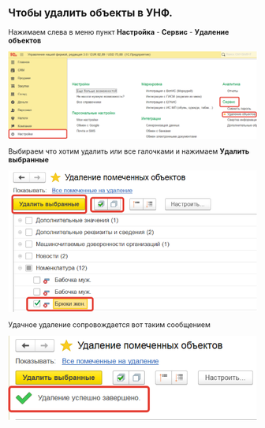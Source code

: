 ## Чтобы удалить объекты в УНФ.
Нажимаем слева в меню пункт **Настройка** - **Сервис** - **Удаление объектов**

![](https://github.com/Hi-ITKKT/1C-UNF3/blob/65e65fb0dcdb66d8d8c77e679fd3cb61c18a515d/%D0%9A%D0%B0%D1%80%D1%82%D0%B8%D0%BD%D0%BA%D0%B8/11.png)

Выбираем что хотим удалить или все галочками и нажимаем **Удалить выбранные**

![](https://github.com/Hi-ITKKT/1C-UNF3/blob/5cf7cbfc93ebbfd136acd117e7cfd3f0bad0ba35/%D0%9A%D0%B0%D1%80%D1%82%D0%B8%D0%BD%D0%BA%D0%B8/12.png)

Удачное удаление сопровождается вот таким сообщением

![Удаление успешно завершено](https://github.com/Hi-ITKKT/1C-UNF3/blob/b5ff7c132a3df0c3e08996cb6bd4a2c84ac2b3d1/%D0%9A%D0%B0%D1%80%D1%82%D0%B8%D0%BD%D0%BA%D0%B8/13.png)
